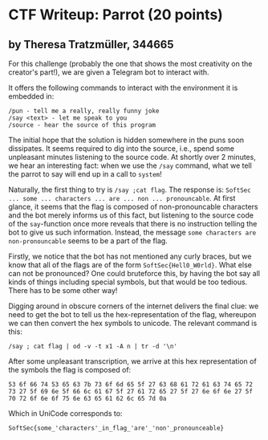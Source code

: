 
# CTF Writeup: Parrot (20 points)

## by Theresa Tratzmüller, 344665

For this challenge (probably the one that shows the most creativity on the creator's part!), we are given a Telegram bot to interact with. 

It offers the following commands to interact with the environment it is embedded in:

```
/pun - tell me a really, really funny joke
/say <text> - let me speak to you
/source - hear the source of this program
```

The initial hope that the solution is hidden somewhere in the puns soon dissipates. It seems required to dig into the source, i.e., spend some unpleasant minutes listening to the source code. At shortly over 2 minutes, we hear an interesting fact: when we use the `/say` command, what we tell the parrot to say will end up in a call to `system`!

Naturally, the first thing to try is `/say ;cat flag`. The response is: `SoftSec ... some ... characters ... are ... non ... pronouncable`. At first glance, it seems that the flag is composed of non-pronouncable characters and the bot merely informs us of this fact, but listening to the source code of the `say`-function once more reveals that there is no instruction telling the bot to give us such information. Instead, the message `some characters are non-pronouncable` seems to be a part of the flag. 

Firstly, we notice that the bot has not mentioned any curly braces, but we know that all of the flags are of the form `SoftSec{Hell0_W0rld}`.
What else can not be pronounced? One could bruteforce this, by having the bot say all kinds of things including special symbols, but that would be too tedious. There has to be some other way!

Digging around in obscure corners of the internet delivers the final clue: we need to get the bot to tell us the hex-representation of the flag, whereupon we can then convert the hex symbols to unicode. The relevant command is this:

```
/say ; cat flag | od -v -t x1 -A n | tr -d '\n'
```

After some unpleasant transcription, we arrive at this hex representation of the symbols the flag is composed of:

```
53 6f 66 74 53 65 63 7b 73 6f 6d 65 5f 27 63 68 61 72 61 63 74 65 72 73 27 5f 69 6e 5f 66 6c 61 67 5f 27 61 72 65 27 5f 27 6e 6f 6e 27 5f 70 72 6f 6e 6f 75 6e 63 65 61 62 6c 65 7d 0a
```

Which in UniCode corresponds to:

```
SoftSec{some_'characters'_in_flag_'are'_'non'_pronounceable}
```